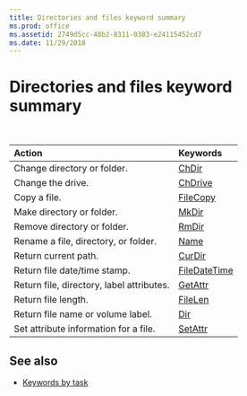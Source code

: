 ```yaml
---
title: Directories and files keyword summary
ms.prod: office
ms.assetid: 2749d5cc-48b2-8311-0383-e24115452cd7
ms.date: 11/29/2018
---
```



# Directories and files keyword summary

<br/>

|Action|Keywords|
|:-----|:-----|
|Change directory or folder.|[ChDir](chdir-statement.md)|
|Change the drive.|[ChDrive](chdrive-statement.md)|
|Copy a file.|[FileCopy](filecopy-statement.md)|
|Make directory or folder.|[MkDir](mkdir-statement.md)|
|Remove directory or folder.|[RmDir](rmdir-statement.md)|
|Rename a file, directory, or folder.|[Name](name-statement.md)|
|Return current path.|[CurDir](curdir-function.md)|
|Return file date/time stamp.|[FileDateTime](filedatetime-function.md)|
|Return file, directory, label attributes.|[GetAttr](getattr-function.md)|
|Return file length.|[FileLen](filelen-function.md)|
|Return file name or volume label.|[Dir](dir-function.md)|
|Set attribute information for a file.|[SetAttr](setattr-statement.md)|

## See also

- [Keywords by task](keywords-by-task.md)